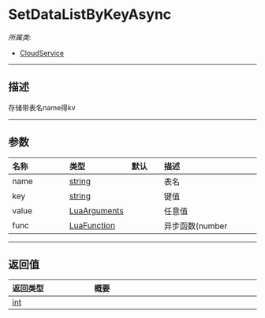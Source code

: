 # SetDataListByKeyAsync

*所属类*:
* [CloudService](/Api/Classes/Service/CloudService.md)
------------------------------------------------------------------------------------------
## 描述

存储带表名name得kv

------------------------------------------------------------------------------------------
## 参数

|<div style="width:100px">名称</div>|<div style="width:100px">类型</div>|<div style="width:50px">默认</div>|<div style="width:350px">描述</div>|
|:---|:---|:---|:---|
|name|[string](/Api/DataType/String.md)||表名|
|key|[string](/Api/DataType/String.md)||键值|
|value|[LuaArguments](/Api/Enums/LuaArguments.md)||任意值|
|func|[LuaFunction](/Api/Enums/LuaFunction.md)||异步函数(number|

------------------------------------------------------------------------------------------
## 返回值

|<div style="width:150px">返回类型</div>|<div style="width:520px">概要</div>|
|:---|:---|
|[int](/Api/DataType/Number.md)||
